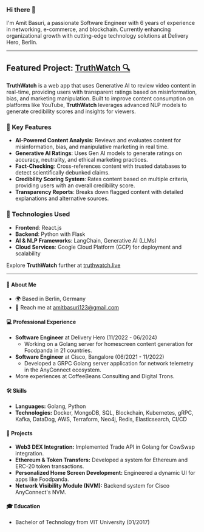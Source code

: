 ### Hi there 👋

I'm Amit Basuri, a passionate Software Engineer with 6 years of experience in networking, e-commerce, and blockchain. Currently enhancing organizational growth with cutting-edge technology solutions at Delivery Hero, Berlin.


---

## Featured Project: [TruthWatch 🔍](https://www.truthwatch.live/)

**TruthWatch** is a web app that uses Generative AI to review video content in real-time, providing users with transparent ratings based on misinformation, bias, and marketing manipulation. Built to improve content consumption on platforms like YouTube, **TruthWatch** leverages advanced NLP models to generate credibility scores and insights for viewers.

### 🌟 Key Features
- **AI-Powered Content Analysis**: Reviews and evaluates content for misinformation, bias, and manipulative marketing in real time.
- **Generative AI Ratings**: Uses Gen AI models to generate ratings on accuracy, neutrality, and ethical marketing practices.
- **Fact-Checking**: Cross-references content with trusted databases to detect scientifically debunked claims.
- **Credibility Scoring System**: Rates content based on multiple criteria, providing users with an overall credibility score.
- **Transparency Reports**: Breaks down flagged content with detailed explanations and alternative sources.

### 🔧 Technologies Used
- **Frontend**: React.js
- **Backend**: Python with Flask
- **AI & NLP Frameworks**: LangChain, Generative AI (LLMs)
- **Cloud Services**: Google Cloud Platform (GCP) for deployment and scalability

Explore **TruthWatch** further at [truthwatch.live](https://www.truthwatch.live/)

---


#### 🌟 About Me
- 🌍 Based in Berlin, Germany
- 📧 Reach me at [amitbasuri123@gmail.com](mailto:amitbasuri321@gmail.com)

#### 💻 Professional Experience
- **Software Engineer** at Delivery Hero (11/2022 - 06/2024)
  - Working on a Golang server for homescreen content generation for Foodpanda in 21 countries.
- **Software Engineer** at Cisco, Bangalore (06/2021 - 11/2022)
  - Developed a GRPC Golang server application for network telemetry in the AnyConnect ecosystem.
- More experiences at CoffeeBeans Consulting and Digital Trons.

#### 🛠️ Skills
- **Languages:** Golang, Python
- **Technologies:** Docker, MongoDB, SQL, Blockchain, Kubernetes, gRPC, Kafka, DataDog, AWS, Terraform, Neo4j, Redis, Elasticsearch, CI/CD

#### 🚀 Projects
- **Web3 DEX Integration:** Implemented Trade API in Golang for CowSwap integration.
- **Ethereum & Token Transfers:** Developed a system for Ethereum and ERC-20 token transactions.
- **Personalized Home Screen Development:** Engineered a dynamic UI for apps like Foodpanda.
- **Network Visibility Module (NVM):** Backend system for Cisco AnyConnect's NVM.

#### 🎓 Education
- Bachelor of Technology from VIT University (01/2017)

